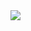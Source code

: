 <img src="https://cdn.discordapp.com/avatars/328637764763648011/0b5c477d0e24a3975ca895cbaf03cff9.png?size=2048">